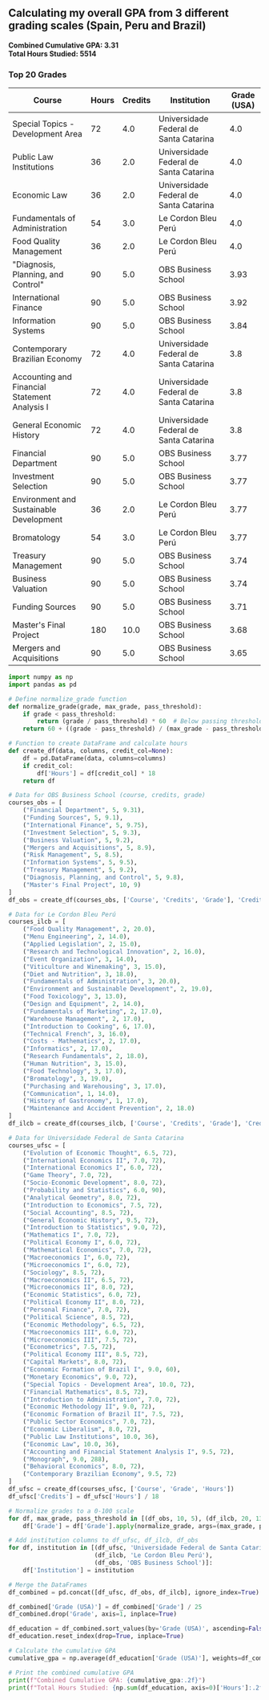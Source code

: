 ## Calculating my overall GPA from 3 different grading scales (Spain, Peru and Brazil)

**Combined Cumulative GPA: 3.31**    
**Total Hours Studied: 5514**

### Top 20 Grades

| Course                                    | Hours | Credits | Institution                                   | Grade (USA) |
|-------------------------------------------|-------|---------|-----------------------------------------------|-------------|
| Special Topics - Development Area         | 72    | 4.0     | Universidade Federal de Santa Catarina        | 4.0         |
| Public Law Institutions                   | 36    | 2.0     | Universidade Federal de Santa Catarina        | 4.0         |
| Economic Law                              | 36    | 2.0     | Universidade Federal de Santa Catarina        | 4.0         |
| Fundamentals of Administration            | 54    | 3.0     | Le Cordon Bleu Perú                           | 4.0         |
| Food Quality Management                   | 36    | 2.0     | Le Cordon Bleu Perú                           | 4.0         |
| "Diagnosis, Planning, and Control"        | 90    | 5.0     | OBS Business School                           | 3.93        |
| International Finance                     | 90    | 5.0     | OBS Business School                           | 3.92        |
| Information Systems                       | 90    | 5.0     | OBS Business School                           | 3.84        |
| Contemporary Brazilian Economy            | 72    | 4.0     | Universidade Federal de Santa Catarina        | 3.8         |
| Accounting and Financial Statement Analysis I | 72 | 4.0 | Universidade Federal de Santa Catarina        | 3.8         |
| General Economic History                  | 72    | 4.0     | Universidade Federal de Santa Catarina        | 3.8         |
| Financial Department                      | 90    | 5.0     | OBS Business School                           | 3.77        |
| Investment Selection                      | 90    | 5.0     | OBS Business School                           | 3.77        |
| Environment and Sustainable Development   | 36    | 2.0     | Le Cordon Bleu Perú                           | 3.77        |
| Bromatology                               | 54    | 3.0     | Le Cordon Bleu Perú                           | 3.77        |
| Treasury Management                       | 90    | 5.0     | OBS Business School                           | 3.74        |
| Business Valuation                        | 90    | 5.0     | OBS Business School                           | 3.74        |
| Funding Sources                           | 90    | 5.0     | OBS Business School                           | 3.71        |
| Master's Final Project                    | 180   | 10.0    | OBS Business School                           | 3.68        |
| Mergers and Acquisitions                  | 90    | 5.0     | OBS Business School                           | 3.65        |






```python
import numpy as np
import pandas as pd

# Define normalize_grade function
def normalize_grade(grade, max_grade, pass_threshold):
    if grade < pass_threshold:
        return (grade / pass_threshold) * 60  # Below passing threshold grades are scaled
    return 60 + ((grade - pass_threshold) / (max_grade - pass_threshold) * 40)

# Function to create DataFrame and calculate hours
def create_df(data, columns, credit_col=None):
    df = pd.DataFrame(data, columns=columns)
    if credit_col:
        df['Hours'] = df[credit_col] * 18
    return df

# Data for OBS Business School (course, credits, grade)
courses_obs = [
    ("Financial Department", 5, 9.31),
    ("Funding Sources", 5, 9.1),
    ("International Finance", 5, 9.75),
    ("Investment Selection", 5, 9.3),
    ("Business Valuation", 5, 9.2),
    ("Mergers and Acquisitions", 5, 8.9),
    ("Risk Management", 5, 8.5),
    ("Information Systems", 5, 9.5),
    ("Treasury Management", 5, 9.2),
    ("Diagnosis, Planning, and Control", 5, 9.8),
    ("Master's Final Project", 10, 9)
]
df_obs = create_df(courses_obs, ['Course', 'Credits', 'Grade'], 'Credits')

# Data for Le Cordon Bleu Perú
courses_ilcb = [
    ("Food Quality Management", 2, 20.0),
    ("Menu Engineering", 2, 14.0),
    ("Applied Legislation", 2, 15.0),
    ("Research and Technological Innovation", 2, 16.0),
    ("Event Organization", 3, 14.0),
    ("Viticulture and Winemaking", 3, 15.0),
    ("Diet and Nutrition", 3, 18.0),
    ("Fundamentals of Administration", 3, 20.0),
    ("Environment and Sustainable Development", 2, 19.0),
    ("Food Toxicology", 3, 13.0),
    ("Design and Equipment", 2, 14.0),
    ("Fundamentals of Marketing", 2, 17.0),
    ("Warehouse Management", 2, 17.0),
    ("Introduction to Cooking", 6, 17.0),
    ("Technical French", 3, 16.0),
    ("Costs - Mathematics", 2, 17.0),
    ("Informatics", 2, 17.0),
    ("Research Fundamentals", 2, 18.0),
    ("Human Nutrition", 3, 15.0),
    ("Food Technology", 3, 17.0),
    ("Bromatology", 3, 19.0),
    ("Purchasing and Warehousing", 3, 17.0),
    ("Communication", 1, 14.0),
    ("History of Gastronomy", 1, 17.0),
    ("Maintenance and Accident Prevention", 2, 18.0)
]
df_ilcb = create_df(courses_ilcb, ['Course', 'Credits', 'Grade'], 'Credits')

# Data for Universidade Federal de Santa Catarina
courses_ufsc = [
    ("Evolution of Economic Thought", 6.5, 72),
    ("International Economics II", 7.0, 72),
    ("International Economics I", 6.0, 72),
    ("Game Theory", 7.0, 72),
    ("Socio-Economic Development", 8.0, 72),
    ("Probability and Statistics", 6.0, 90),
    ("Analytical Geometry", 8.0, 72),
    ("Introduction to Economics", 7.5, 72),
    ("Social Accounting", 8.5, 72),
    ("General Economic History", 9.5, 72),
    ("Introduction to Statistics", 9.0, 72),
    ("Mathematics I", 7.0, 72),
    ("Political Economy I", 6.0, 72),
    ("Mathematical Economics", 7.0, 72),
    ("Macroeconomics I", 6.0, 72),
    ("Microeconomics I", 6.0, 72),
    ("Sociology", 8.5, 72),
    ("Macroeconomics II", 6.5, 72),
    ("Microeconomics II", 8.0, 72),
    ("Economic Statistics", 6.0, 72),
    ("Political Economy II", 8.0, 72),
    ("Personal Finance", 7.0, 72),
    ("Political Science", 8.5, 72),
    ("Economic Methodology", 6.5, 72),
    ("Macroeconomics III", 6.0, 72),
    ("Microeconomics III", 7.5, 72),
    ("Econometrics", 7.5, 72),
    ("Political Economy III", 8.5, 72),
    ("Capital Markets", 8.0, 72),
    ("Economic Formation of Brazil I", 9.0, 60),
    ("Monetary Economics", 9.0, 72),
    ("Special Topics - Development Area", 10.0, 72),
    ("Financial Mathematics", 8.5, 72),
    ("Introduction to Administration", 7.0, 72),
    ("Economic Methodology II", 9.0, 72),
    ("Economic Formation of Brazil II", 7.5, 72),
    ("Public Sector Economics", 7.0, 72),
    ("Economic Liberalism", 8.0, 72),
    ("Public Law Institutions", 10.0, 36),
    ("Economic Law", 10.0, 36),
    ("Accounting and Financial Statement Analysis I", 9.5, 72),
    ("Monograph", 9.0, 288),
    ("Behavioral Economics", 8.0, 72),
    ("Contemporary Brazilian Economy", 9.5, 72)
]
df_ufsc = create_df(courses_ufsc, ['Course', 'Grade', 'Hours'])
df_ufsc['Credits'] = df_ufsc['Hours'] / 18

# Normalize grades to a 0-100 scale
for df, max_grade, pass_threshold in [(df_obs, 10, 5), (df_ilcb, 20, 13), (df_ufsc, 10, 6)]:
    df['Grade'] = df['Grade'].apply(normalize_grade, args=(max_grade, pass_threshold))

# Add institution columns to df_ufsc, df_ilcb, df_obs
for df, institution in [(df_ufsc, 'Universidade Federal de Santa Catarina'), 
                        (df_ilcb, 'Le Cordon Bleu Perú'), 
                        (df_obs, 'OBS Business School')]:
    df['Institution'] = institution

# Merge the DataFrames
df_combined = pd.concat([df_ufsc, df_obs, df_ilcb], ignore_index=True)

df_combined['Grade (USA)'] = df_combined['Grade'] / 25
df_combined.drop('Grade', axis=1, inplace=True)

df_education = df_combined.sort_values(by='Grade (USA)', ascending=False)
df_education.reset_index(drop=True, inplace=True)

# Calculate the cumulative GPA
cumulative_gpa = np.average(df_education['Grade (USA)'], weights=df_combined['Credits'])

# Print the combined cumulative GPA
print(f"Combined Cumulative GPA: {cumulative_gpa:.2f}")
print(f"Total Hours Studied: {np.sum(df_education, axis=0)['Hours']:.2f}")
```
